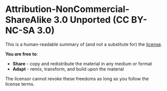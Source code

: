 Attribution-NonCommercial-ShareAlike 3.0 Unported (CC BY-NC-SA 3.0)
===================================================================

This is a human-readable summary of (and not a substitute for) the
[license](http://creativecommons.org/licenses/by-nc-sa/3.0/legalcode).

**You are free to**:

* **Share** - copy and redistribute the material in any medium or format
* **Adapt** - remix, transform, and build upon the material

The licensor cannot revoke these freedoms as long as you follow the license terms.